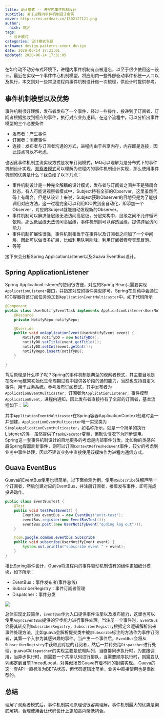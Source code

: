 ```yaml
---
title: 设计模式 -- 进程内事件机制设计
subtitle: 关于进程内事件机制设计案例
cover: http://res.mrdear.cn/1592127121.png
author: 
  nick: 屈定
tags:
  - 设计模式
categories: 设计模式专题
urlname: design-patterns-event_design
date: 2020-06-14 17:31:01
updated: 2020-06-14 17:31:05
---
```


在如今动不动分布式环境下，进程内事件机制有点被遗忘，以至于很少使用这一设计。最近在实现一个事件中心机制模型，将应用内一些外部驱动事件都统一入口以及执行，本文则对一些常见进程内事件机制设计做一次梳理，供设计时提供参考。

## 事件机制模型以及优势
事件机制很好理解，发布者发布了一个事件，经过一些操作，投递到了订阅者，订阅者根据接收到相应的事件，执行对应业务逻辑，在这个流程中，可以分析出事件模型的三个必要条件
- 发布者：产生事件
- 订阅者：消费事件
- 连接：发布者与订阅者沟通的方式，进程内由于共享内存，内存即是连接，因此该点可以不考虑。

也因此事件机制主流实现方式是发布订阅模式，MQ可以理解为是分布式下的事件机制设计实现，[观察者模式](https://mrdear.cn/posts/design-patterns-observer.html)可以理解为进程内的事件机制设计实现，那么使用事件机制的优势是什么？我总结了以下几点：

- 事件机制设计是一种完全解耦的设计模式，发布者与订阅者之间并不是强耦合状态，有人可能说观察者模式中，Subject持有全部的Observer，这里虽然代码上有耦合，但是从设计上来说，Subject获取Observer的目地只是为了能够调用对应方法，这一过程完全可以利用IOC做到全自动化，即添加一个Observer，对应的Subject就能自动发现新的Observer。
- 事件机制可以解决低层级无法访问高层级，分层架构中，层级之间不允许循环依赖，那么低层级无法访问高层级，事件机制则可以穿透层级，提供跨层访问能力
- 事件机制扩展性很强，事件机制相当于在事件以及订阅者之间加了一个中间层，因此可以做很多扩展，比如利用队列削峰，利用订阅者嵌套实现冒泡。
- 等等

接下来会分析Spring ApplicationListener以及Guava EventBus设计。

## Spring ApplicationListener
Spring ApplicationListener的使用很方便，对应的Spring Bean只需要实现`ApplicationListener`接口，并指定对应的事件类型即可，Spring在启动中会通过IOC容器将该订阅任务添加到`ApplicationEventMulticaster`中，如下代码所示
```java
@Component
public class UserNotifyEventTask implements ApplicationListener<UserNotifyEvent> {
    @Resource
    private NotifyRepo notifyRepo;

    @Override
    public void onApplicationEvent(UserNotifyEvent event) {
        NotifyDO notifyDO = new NotifyDO();
        notifyDO.setTitle(event.getTitle());
        notifyDO.setCnt(event.getCnt());
        notifyRepo.insert(notifyDO);
    }

}
```
背后原理是什么样子呢？Spring的事件机制是典型的观察者模式，其主要目地是在Spring框架初始化生命周期过程中提供各阶段的通知能力，当然也支持自定义事件，用于业务系统。参考发布订阅模式，其中发布者为`ApplicationEventMulticaster`，订阅者为`ApplicationListener`，事件模型`ApplicationEvent`，进程内通知，因此发布者直接持有了全部的订阅者，基本流程如下：
![](http://res.mrdear.cn/spring-eventlistener.png)

其中`ApplicationEventMulticaster`在Spring容器ApplicationContext创建时会一并创建，`ApplicationEventMulticaster`唯一实现类为`SimpleApplicationEventMulticaster`，如名称所示，就是一个简单的执行Listener的类，虽然提供了`taskExecutor`变量，但默认情况下为同步调用。Spring这一套事件机制设计的目地更多的考虑是内部事件分发，比如你的类感兴趣Spring容器刷新事件，则可以订阅`ContextRefreshedEvent`事件，较少的考虑到业务中事件处理，因此不建议业务中直接使用该模块作为进程内通信方式。

## Guava EventBus
Guava的EventBus使用也很简单，以下面单测为例，使用`@Subscribe`注解声明一个订阅者，然后创建对应的EventBus，并注册订阅者，接着发布事件，即可完成投递动作。
```java
public class EventBusTest {
    @Test
    public void testPostEvent() {
        EventBus eventBus = new EventBus("unit-test");
        eventBus.register(new EventBusTest());
        eventBus.post((new UserNotifyEvent("quding log out")));
    }

    @com.google.common.eventbus.Subscribe
    public void subscribe(UserNotifyEvent event) {
        System.out.println("subscribe event " + event);
    }
}
```

相比Spring事件设计，Guava将进程内的事件驱动机制该有的组件更加细分模块，如下所示：
- EventBus：事件发布者(事件总线)
- SubscriberRegistry：事件订阅者管理
- Dispatcher：事件分发

![](http://res.mrdear.cn/guava-event-bus.png)

总体实现比较简单，`EventBus`作为入口提供事件注册以及发布能力，这里也可以使用`AsyncEventBus`提供的异步能力进行事件处理。当注册一个事件时，`EventBus`会将其转交到`SubscriberRegistry`，`SubscriberRegistry`根据定义逻辑解析出来事件处理方法，比如guava会解析提交类中被`@Subscribe`标注的方法作为事件订阅者，其第一个入参为其感兴趣的事件。当产生一个事件后，`EventBus`会将从`SubscriberRegistry`中获取到对应的订阅者，然后一并转交给`Dispatcher`进行处理，guava中`Dispatcher`的实现主要是依赖队列，当直接同步执行时，为直接调用，当异步执行时，则需要一个共享队列进行排队，当需要顺序执行时，则需要队列绑定到当前ThreadLocal，对类似场景Guava有着不同的封装实现。
Guava的这一套API一直标准为BETA状态，但代码逻辑比简单，业务中直接使用也是很推荐的。

## 总结
理解了观察者模式后，事件机制实现原理也很容易理解，事件机制最大的优势是彻底解耦，合理使用会让代码设计上更加高内聚低耦合。
